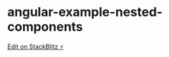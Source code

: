 # angular-example-nested-components

[Edit on StackBlitz ⚡️](https://stackblitz.com/edit/angular-example-combined-components-nk)